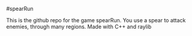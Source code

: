 #spearRun

This is the github repo for the game spearRun. You use a spear to attack enemies, through many regions. 
Made with C++ and raylib
